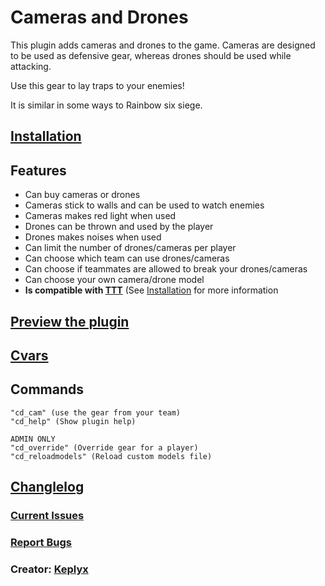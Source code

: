 # Cameras and Drones
This plugin adds cameras and drones to the game. Cameras are designed to be used as defensive gear, whereas drones should be used while attacking.

Use this gear to lay traps to your enemies! 

It is similar in some ways to Rainbow six siege.

## [Installation](installation.md)

## Features

   * Can buy cameras or drones
   * Cameras stick to walls and can be used to watch enemies
   * Cameras makes red light when used
   * Drones can be thrown and used by the player
   * Drones makes noises when used
   * Can limit the number of drones/cameras per player
   * Can choose which team can use drones/cameras
   * Can choose if teammates are allowed to break your drones/cameras
   * Can choose your own camera/drone model
   * **Is compatible with [TTT](https://github.com/Bara/TroubleinTerroristTown)** (See [Installation](installation.md) for more information
   

## [Preview the plugin](media.md)

## [Cvars](https://github.com/Keplyx/cameras-and-drones/blob/master/cameras-and-drones.cfg)

## Commands

```"cd_buy" (buy gear from your team depending on the cvar)
"cd_cam" (use the gear from your team)
"cd_help" (Show plugin help)

ADMIN ONLY
"cd_override" (Override gear for a player)
"cd_reloadmodels" (Reload custom models file)
```


## [Changlelog](changlelog.md)

### [Current Issues](https://github.com/Keplyx/cameras-and-drones/issues/1)
### [Report Bugs](https://github.com/Keplyx/cameras-and-drones/issues)

### Creator: [Keplyx](https://github.com/Keplyx)
